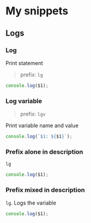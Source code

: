# My snippets

## Logs

### Log

Print statement

> prefix: `lg`

```js
console.log($1);
```

### Log variable

> prefix: `lgv`

Print variable name and value

```js
console.log(`$1: ${$1}`);
```

### Prefix alone in description

`lg`

```js
console.log($1);
```

### Prefix mixed in description

`lg`. Logs the variable

```js
console.log($1);
```